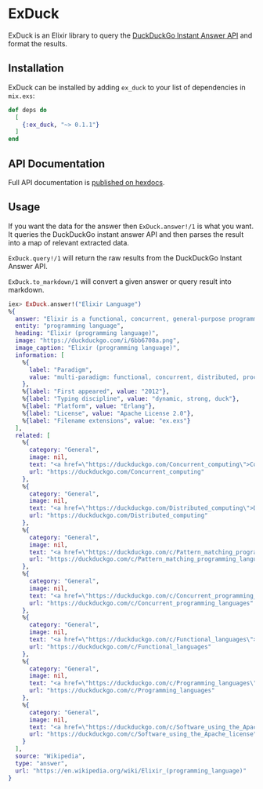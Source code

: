 # ExDuck

ExDuck is an Elixir library to query the [DuckDuckGo Instant Answer API](https://duckduckgo.com/api) and format the results.

## Installation

ExDuck can be installed by adding `ex_duck` to your list of dependencies in
`mix.exs`:

```elixir
def deps do
  [
    {:ex_duck, "~> 0.1.1"}
  ]
end
```

## API Documentation

Full API documentation is [published on hexdocs](https://hexdocs.pm/ex_duck).

## Usage

If you want the data for the answer then `ExDuck.answer!/1` is what you want. It queries the DuckDuckGo instant answer API and then parses the result into a map of relevant extracted data.

`ExDuck.query!/1` will return the raw results from the DuckDuckGo Instant Answer API.

`ExDuck.to_markdown/1` will convert a given answer or query result into markdown.

```elixir
iex> ExDuck.answer!("Elixir Language")
%{
  answer: "Elixir is a functional, concurrent, general-purpose programming language that runs on the BEAM virtual machine which is also used to implement the Erlang programming language. Elixir builds on top of Erlang and shares the same abstractions for building distributed, fault-tolerant applications. Elixir also provides productive tooling and an extensible design. The latter is supported by compile-time metaprogramming with macros and polymorphism via protocols. Elixir is used by companies such as PagerDuty, Discord, Brex, E-MetroTel, Pinterest, Moz, Bleacher Report, The Outline, Inverse, Divvy, FarmBot and for building embedded systems. The community organizes yearly events in the United States, Europe and Japan as well as minor local events and conferences.",
  entity: "programming language",
  heading: "Elixir (programming language)",
  image: "https://duckduckgo.com/i/6bb6708a.png",
  image_caption: "Elixir (programming language)",
  information: [
    %{
      label: "Paradigm",
      value: "multi-paradigm: functional, concurrent, distributed, process-oriented"
    },
    %{label: "First appeared", value: "2012"},
    %{label: "Typing discipline", value: "dynamic, strong, duck"},
    %{label: "Platform", value: "Erlang"},
    %{label: "License", value: "Apache License 2.0"},
    %{label: "Filename extensions", value: "ex.exs"}
  ],
  related: [
    %{
      category: "General",
      image: nil,
      text: "<a href=\"https://duckduckgo.com/Concurrent_computing\">Concurrent computing</a><br /> - Concurrent computing is a form of computing in which several computations are executed concurrently—during overlapping time periods—instead of sequentially—with one completing before the next starts.",
      url: "https://duckduckgo.com/Concurrent_computing"
    },
    %{
      category: "General",
      image: nil,
      text: "<a href=\"https://duckduckgo.com/Distributed_computing\">Distributed computing</a><br /> - Distributed computing is a field of computer science that studies distributed systems. A distributed system is a system whose components are located on different networked computers, which communicate and coordinate their actions by passing messages to one another from any system.",
      url: "https://duckduckgo.com/Distributed_computing"
    },
    %{
      category: "General",
      image: nil,
      text: "<a href=\"https://duckduckgo.com/c/Pattern_matching_programming_languages\">Pattern matching programming languages</a><br />",
      url: "https://duckduckgo.com/c/Pattern_matching_programming_languages"
    },
    %{
      category: "General",
      image: nil,
      text: "<a href=\"https://duckduckgo.com/c/Concurrent_programming_languages\">Concurrent programming languages</a><br />",
      url: "https://duckduckgo.com/c/Concurrent_programming_languages"
    },
    %{
      category: "General",
      image: nil,
      text: "<a href=\"https://duckduckgo.com/c/Functional_languages\">Functional languages</a><br />",
      url: "https://duckduckgo.com/c/Functional_languages"
    },
    %{
      category: "General",
      image: nil,
      text: "<a href=\"https://duckduckgo.com/c/Programming_languages\">Programming languages</a><br />",
      url: "https://duckduckgo.com/c/Programming_languages"
    },
    %{
      category: "General",
      image: nil,
      text: "<a href=\"https://duckduckgo.com/c/Software_using_the_Apache_license\">Software using the Apache license</a><br />",
      url: "https://duckduckgo.com/c/Software_using_the_Apache_license"
    }
  ],
  source: "Wikipedia",
  type: "answer",
  url: "https://en.wikipedia.org/wiki/Elixir_(programming_language)"
}
```

